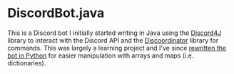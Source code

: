 # DiscordBot.java
This is a Discord bot I initially started writing in Java using the [Discord4J](https://github.com/nerd/Discord4J) library to interact with the Discord API and the [Discoordinator](https://github.com/alphahelix00/Discordinator) library for commands. This was largely a learning project and I've since [rewritten the bot in Python](https://github.com/davidsluo/DiscordBot.py) for easier manipulation with arrays and maps (i.e. dictionaries).
